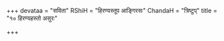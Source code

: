 +++
devataa = "सविता"
RShiH = "हिरण्यस्तूप आङ्गिरसः"
ChandaH = "त्रिष्टुप्"
title = "१० हिरण्यहस्तो असुरः"

+++
